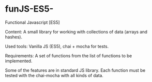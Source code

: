 # funJS-ES5-
Functional Javascript [ES5]

Content:
A small library for working with collections of data (arrays and hashes).

Used tools:
Vanilla JS (ES5), chai + mocha for tests.

Requirements:
A set of functions from the list of functions to be implemented.

Some of the features are in standard JS library.
Each function must be tested with the chai-mocha with all kinds of data.
